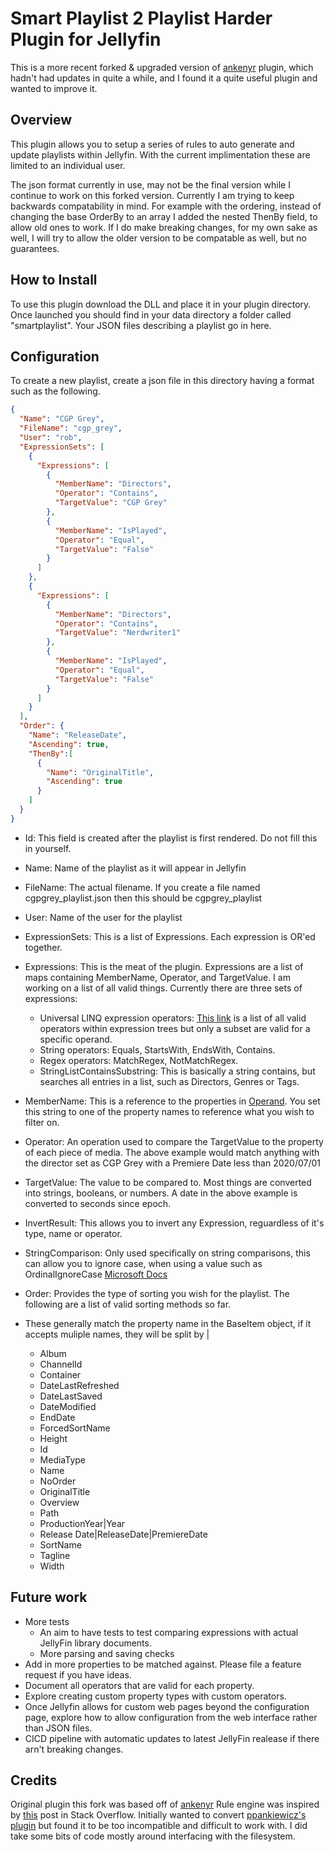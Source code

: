# Smart Playlist 2 Playlist Harder Plugin for Jellyfin

This is a more recent forked & upgraded version of [ankenyr](https://github.com/ankenyr/jellyfin-smartplaylist-plugin) plugin, which hadn't had updates in quite a while, and I found it a quite useful plugin and wanted to improve it.


## Overview

This plugin allows you to setup a series of rules to auto generate and update playlists within Jellyfin.
With the current implimentation these are limited to an individual user.

The json format currently in use, may not be the final version while I continue to work on this forked version.
Currently I am trying to keep backwards compatability in mind. For example with the ordering, instead of changing the base OrderBy to an array I added the nested ThenBy field, to allow old ones to work.
If I do make breaking changes, for my own sake as well, I will try to allow the older version to be compatable as well, but no guarantees. 

## How to Install

To use this plugin download the DLL and place it in your plugin directory. Once launched you should find in your data directory a folder called "smartplaylist". Your JSON files describing a playlist go in here.

## Configuration

To create a new playlist, create a json file in this directory having a format such as the following.

```json
{
  "Name": "CGP Grey",
  "FileName": "cgp_grey",
  "User": "rob",
  "ExpressionSets": [
    {
      "Expressions": [
        {
          "MemberName": "Directors",
          "Operator": "Contains",
          "TargetValue": "CGP Grey"
        },
        {
          "MemberName": "IsPlayed",
          "Operator": "Equal",
          "TargetValue": "False"
        }
      ]
    },
    {
      "Expressions": [
        {
          "MemberName": "Directors",
          "Operator": "Contains",
          "TargetValue": "Nerdwriter1"
        },
        {
          "MemberName": "IsPlayed",
          "Operator": "Equal",
          "TargetValue": "False"
        }
      ]
    }
  ],
  "Order": {
    "Name": "ReleaseDate",
    "Ascending": true,
    "ThenBy":[
      {
        "Name": "OriginalTitle",
        "Ascending": true
      }
    ]
  }
}
```

- Id: This field is created after the playlist is first rendered. Do not fill this in yourself.
- Name: Name of the playlist as it will appear in Jellyfin
- FileName: The actual filename. If you create a file named cgpgrey_playlist.json then this should be cgpgrey_playlist
- User: Name of the user for the playlist
- ExpressionSets: This is a list of Expressions. Each expression is OR'ed together.
- Expressions: This is the meat of the plugin. Expressions are a list of maps containing MemberName, Operator, and TargetValue. I am working on a list of all valid things. Currently there are three sets of expressions:

  - Universal LINQ expression operators: [This link](https://docs.microsoft.com/en-us/dotnet/api/system.linq.expressions.expressiontype?redirectedfrom=MSDN&view=net-6.0) is a list of all valid operators within expression trees but only a subset are valid for a specific operand.
  - String operators: Equals, StartsWith, EndsWith, Contains.
  - Regex operators: MatchRegex, NotMatchRegex.
  - StringListContainsSubstring: This is basically a string contains, but searches all entries in a list, such as Directors, Genres or Tags.

- MemberName: This is a reference to the properties in [Operand](https://github.com/ankenyr/jellyfin-smartplaylist-plugin/blob/master/Jellyfin.Plugin.SmartPlaylist/QueryEngine/Operand.cs "Operand"). You set this string to one of the property names to reference what you wish to filter on.
- Operator: An operation used to compare the TargetValue to the property of each piece of media. The above example would match anything with the director set as CGP Grey with a Premiere Date less than 2020/07/01
- TargetValue: The value to be compared to. Most things are converted into strings, booleans, or numbers. A date in the above example is converted to seconds since epoch.
- InvertResult: This allows you to invert any Expression, reguardless of it's type, name or operator.
- StringComparison: Only used specifically on string comparisons, this can allow you to ignore case, when using a value such as OrdinalIgnoreCase [Microsoft Docs](https://learn.microsoft.com/en-us/dotnet/api/system.stringcomparer.ordinalignorecase?view=net-6.0)


- Order: Provides the type of sorting you wish for the playlist. The following are a list of valid sorting methods so far.
- These generally match the property name in the BaseItem object, if it accepts muliple names, they will  be split by |
  - Album
  - ChannelId
  - Container
  - DateLastRefreshed
  - DateLastSaved
  - DateModified
  - EndDate
  - ForcedSortName
  - Height
  - Id
  - MediaType
  - Name
  - NoOrder
  - OriginalTitle
  - Overview
  - Path
  - ProductionYear|Year
  - Release Date|ReleaseDate|PremiereDate
  - SortName
  - Tagline
  - Width

## Future work

- More tests
  - An aim to have tests to test comparing expressions with actual JellyFin library documents.
  - More parsing and saving checks
- Add in more properties to be matched against. Please file a feature request if you have ideas.
- Document all operators that are valid for each property.
- Explore creating custom property types with custom operators.
- Once Jellyfin allows for custom web pages beyond the configuration page, explore how to allow configuration from the web interface rather than JSON files.
- CICD pipeline with automatic updates to latest JellyFin realease if there arn't breaking changes.

## Credits

Original plugin this fork was based off of [ankenyr](https://github.com/ankenyr/jellyfin-smartplaylist-plugin)
Rule engine was inspired by [this](https://stackoverflow.com/questions/6488034/how-to-implement-a-rule-engine "this") post in Stack Overflow.
Initially wanted to convert [ppankiewicz's plugin](https://github.com/ppankiewicz/Emby.SmartPlaylist.Plugin "ppankiewicz's plugin") but found it to be too incompatible and difficult to work with. I did take some bits of code mostly around interfacing with the filesystem.
